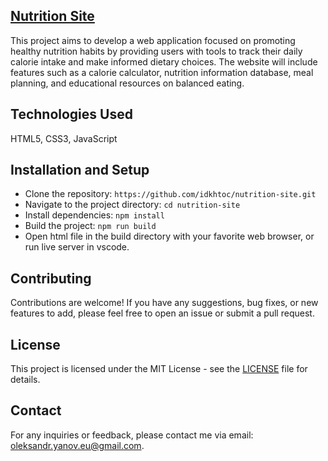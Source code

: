 ## [Nutrition Site](https://idkhtoc.github.io/nutrition-site/)
This project aims to develop a web application focused on promoting healthy nutrition habits by providing users with tools to track their daily calorie intake and make informed dietary choices. The website will include features such as a calorie calculator, nutrition information database, meal planning, and educational resources on balanced eating.

## Technologies Used
HTML5, CSS3, JavaScript

## Installation and Setup
- Clone the repository: `https://github.com/idkhtoc/nutrition-site.git`
- Navigate to the project directory: `cd nutrition-site`
- Install dependencies: `npm install`
- Build the project: `npm run build`
- Open html file in the build directory with your favorite web browser, or run live server in vscode.

## Contributing

Contributions are welcome! If you have any suggestions, bug fixes, or new features to add, please feel free to open an issue or submit a pull request.

## License

This project is licensed under the MIT License - see the [LICENSE](LICENSE) file for details.

## Contact

For any inquiries or feedback, please contact me via email: oleksandr.yanov.eu@gmail.com.
